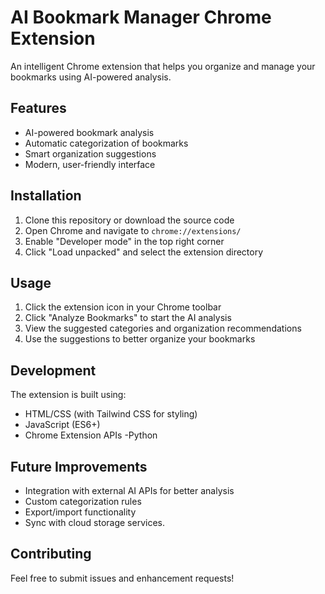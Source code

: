 # AI Bookmark Manager Chrome Extension

An intelligent Chrome extension that helps you organize and manage your bookmarks using AI-powered analysis.

## Features

- AI-powered bookmark analysis
- Automatic categorization of bookmarks
- Smart organization suggestions
- Modern, user-friendly interface

## Installation

1. Clone this repository or download the source code
2. Open Chrome and navigate to `chrome://extensions/`
3. Enable "Developer mode" in the top right corner
4. Click "Load unpacked" and select the extension directory

## Usage

1. Click the extension icon in your Chrome toolbar
2. Click "Analyze Bookmarks" to start the AI analysis
3. View the suggested categories and organization recommendations
4. Use the suggestions to better organize your bookmarks

## Development

The extension is built using:
- HTML/CSS (with Tailwind CSS for styling)
- JavaScript (ES6+)
- Chrome Extension APIs
-Python 

## Future Improvements

- Integration with external AI APIs for better analysis
- Custom categorization rules
- Export/import functionality
- Sync with cloud storage services.

## Contributing

Feel free to submit issues and enhancement requests!
